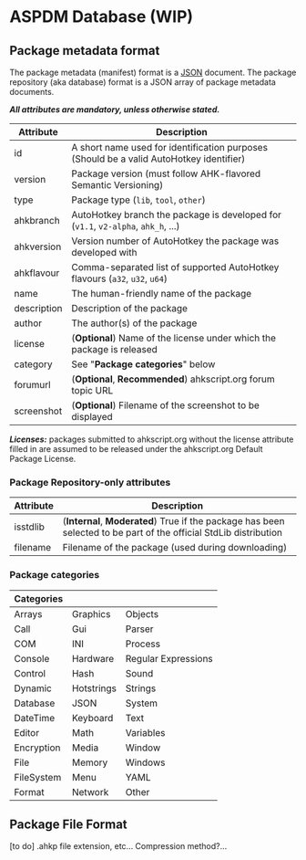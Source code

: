 ASPDM Database (WIP)
====================

Package metadata format
-----------------------

The package metadata (manifest) format is a [JSON](http://www.json.org/) document. The package repository (aka database) format is a JSON array of package metadata documents.

_**All attributes are mandatory, unless otherwise stated.**_

| Attribute     | Description                                                                            |
|---------------|----------------------------------------------------------------------------------------|
| id            |A short name used for identification purposes (Should be a valid AutoHotkey identifier) |
| version       | Package version (must follow AHK-flavored Semantic Versioning)                         |
| type          | Package type (`lib`, `tool`, `other`)                                                  |
| ahkbranch     | AutoHotkey branch the package is developed for (`v1.1`, `v2-alpha`, `ahk_h`, ...)      |
| ahkversion    | Version number of AutoHotkey the package was developed with                            |
| ahkflavour    | Comma-separated list of supported AutoHotkey flavours (`a32`, `u32`, `u64`)            |
| name          | The human-friendly name of the package                                                 |
| description   | Description of the package                                                             |
| author        | The author(s) of the package                                                           |
| license       | (**Optional**) Name of the license under which the package is released                 |
| category      | See "**Package categories**" below                                                     |
| forumurl      | (**Optional**, **Recommended**) ahkscript.org forum topic URL                          |
| screenshot    | (**Optional**) Filename of the screenshot to be displayed                              |

_**Licenses:**_ packages submitted to ahkscript.org without the license attribute filled in are assumed to be released under the ahkscript.org Default Package License.

### Package Repository-only attributes

| Attribute     | Description                                                                                                        |
|---------------|--------------------------------------------------------------------------------------------------------------------|
| isstdlib      | (**Internal**, **Moderated**) True if the package has been selected to be part of the official StdLib distribution |
| filename      | Filename of the package (used during downloading)                                                                  |

### Package categories

| Categories  |             |                      |
|-------------|-------------|----------------------|
| Arrays      | Graphics    | Objects              |
| Call        | Gui         | Parser               |
| COM         | INI         | Process              |
| Console     | Hardware    | Regular Expressions  |
| Control     | Hash        | Sound                |
| Dynamic     | Hotstrings  | Strings              |
| Database    | JSON        | System               |
| DateTime    | Keyboard    | Text                 |
| Editor      | Math        | Variables            |
| Encryption  | Media       | Window               |
| File        | Memory      | Windows              |
| FileSystem  | Menu        | YAML                 |
| Format      | Network     | Other                |

Package File Format
-------------------

[to do] .ahkp file extension, etc...
Compression method?...